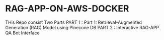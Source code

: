 # RAG-APP-ON-AWS-DOCKER
THis Repo consist Two Parts PART 1 : Part 1: Retrieval-Augmented Generation (RAG) Model using Pinecone DB PART 2 : Interactive RAG-APP QA Bot Interface
